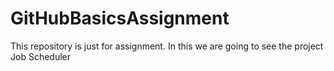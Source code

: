 # GitHubBasicsAssignment
This repository is just for assignment.
In this we are going to see the project Job Scheduler
